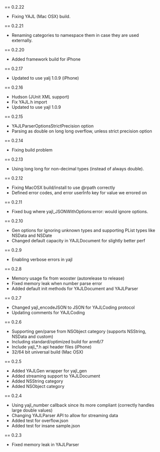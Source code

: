 == 0.2.22

- Fixing YAJL (Mac OSX) build.

== 0.2.21

- Renaming categories to namespace them in case they are used externally.

== 0.2.20

- Added framework build for iPhone

== 0.2.17

- Updated to use yalj 1.0.9 (iPhone)

== 0.2.16

- Hudson (JUnit XML support)
- Fix YAJL.h import
- Updated to use yajl 1.0.9

== 0.2.15

- YAJLParserOptionsStrictPrecision option
- Parsing as double on long long overflow, unless strict precision option

== 0.2.14

- Fixing build problem

== 0.2.13

- Using long long for non-decimal types (instead of always double).

== 0.2.12

- Fixing MacOSX build/install to use @rpath correctly
- Defined error codes, and error userInfo key for value we errored on

== 0.2.11

- Fixed bug where yajl_JSONWithOptions:error: would ignore options.

== 0.2.10

- Gen options for ignoring unknown types and supporting PList types like NSData and NSDate
- Changed default capacity in YAJLDocument for slightly better perf

== 0.2.9

- Enabling verbose errors in yajl

== 0.2.8

- Memory usage fix from wooster (autorelease to release)
- Fixed memory leak when number parse error
- Added default init methods for YAJLDocument and YAJLParser

== 0.2.7

- Changed yajl_encodeJSON to JSON for YAJLCoding protocol
- Updating comments for YAJLCoding

== 0.2.6

- Supporting gen/parse from NSObject category (supports NSString, NSData and custom)
- Including standard/optimized build for arm6/7
- Include yajl_*.h api header files (iPhone)
- 32/64 bit universal build (Mac OSX)

== 0.2.5 

- Added YAJLGen wrapper for yajl_gen
- Added streaming support to YAJLDocument
- Added NSString category
- Added NSObject category

== 0.2.4

- Using yajl_number callback since its more compliant (correctly handles large double values)
- Changing YAJLParser API to allow for streaming data
- Added test for overflow.json
- Added test for insane sample.json

== 0.2.3

- Fixed memory leak in YAJLParser
